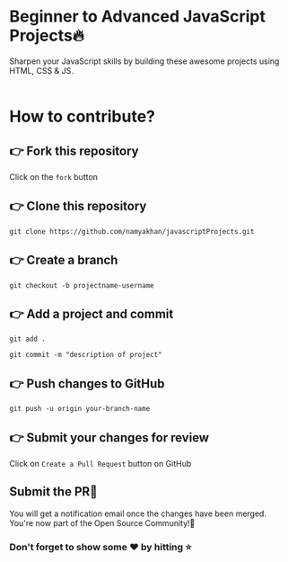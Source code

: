 # Beginner to Advanced JavaScript Projects🔥

Sharpen your JavaScript skills by building these awesome projects using HTML, CSS &amp; JS.
<br>
<br>

# How to contribute? <br>

## 👉 Fork this repository <br>

Click on the `fork` button<br>

## 👉 Clone this repository <br>

```
git clone https://github.com/namyakhan/javascriptProjects.git
```

## 👉 Create a branch

```
git checkout -b projectname-username
```

## 👉 Add a project and commit

```
git add .
```

```
git commit -m "description of project"
```

## 👉 Push changes to GitHub

```
git push -u origin your-branch-name
```

## 👉 Submit your changes for review

Click on `Create a Pull Request` button on GitHub<br>

## Submit the PR🤩

You will get a notification email once the changes have been merged. You're now part of the Open Source Community!🎉

### Don't forget to show some ❤️ by hitting ⭐️
